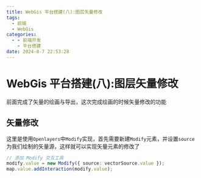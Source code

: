 ```yaml
---
title: WebGis 平台搭建(八):图层矢量修改
tags:
  - 前端
  - WebGis
categories:
  - - 前端开发
    - 平台搭建
date: 2024-8-7 22:53:28
---
```


<!-- @format -->

# WebGis 平台搭建(八):图层矢量修改

前面完成了矢量的绘画与导出，这次完成绘画的时候矢量修改的功能

## 矢量修改

这里是使用`Openlayers`中`Modify`实现，首先需要新建`Modify`元素，并设置`source`为我们绘制的矢量源，这样就可以实现矢量元素的修改了

```ts
// 添加 Modify 交互工具
modify.value = new Modify({ source: vectorSource.value });
map.value.addInteraction(modify.value);
```

<!-- @format -->

